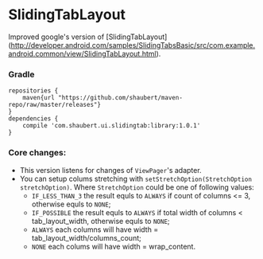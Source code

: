 # SlidingTabLayout
Improved google's version of [SlidingTabLayout] (http://developer.android.com/samples/SlidingTabsBasic/src/com.example.android.common/view/SlidingTabLayout.html).

### Gradle
    
    repositories {
        maven{url "https://github.com/shaubert/maven-repo/raw/master/releases"}
    }
    dependencies {
        compile 'com.shaubert.ui.slidingtab:library:1.0.1'
    }

### Core changes:
 * This version listens for changes of `ViewPager`'s adapter.
 * You can setup colums stretching with `setStretchOption(StretchOption stretchOption)`. Where `StretchOption` could be one of following values:
   * `IF_LESS_THAN_3` the result equls to `ALWAYS` if count of columns <= 3, otherwise equls to `NONE`;
   * `IF_POSSIBLE` the result equls to `ALWAYS` if total width of columns < tab_layout_width, otherwise equls to `NONE`;
   * `ALWAYS` each columns will have width = tab_layout_width/columns_count;
   * `NONE` each colums will have width = wrap_content.
